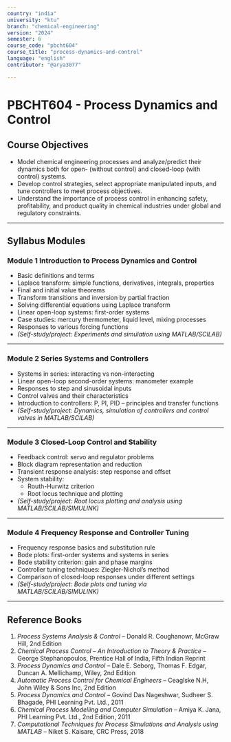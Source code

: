 ```yaml
---
country: "india"
university: "ktu"
branch: "chemical-engineering"
version: "2024"
semester: 6
course_code: "pbcht604"
course_title: "process-dynamics-and-control"
language: "english"
contributor: "@arya3077"

---
```


# PBCHT604 - Process Dynamics and Control

## Course Objectives

- Model chemical engineering processes and analyze/predict their dynamics both for open- (without control) and closed-loop (with control) systems.  
- Develop control strategies, select appropriate manipulated inputs, and tune controllers to meet process objectives.  
- Understand the importance of process control in enhancing safety, profitability, and product quality in chemical industries under global and regulatory constraints.

---

## Syllabus Modules

### Module 1  Introduction to Process Dynamics and Control 
- Basic definitions and terms  
- Laplace transform: simple functions, derivatives, integrals, properties  
- Final and initial value theorems  
- Transform transitions and inversion by partial fraction  
- Solving differential equations using Laplace transform  
- Linear open-loop systems: first-order systems  
- Case studies: mercury thermometer, liquid level, mixing processes  
- Responses to various forcing functions  
- *(Self-study/project: Experiments and simulation using MATLAB/SCILAB)*  

---

### Module 2  Series Systems and Controllers
- Systems in series: interacting vs non-interacting  
- Linear open-loop second-order systems: manometer example  
- Responses to step and sinusoidal inputs  
- Control valves and their characteristics  
- Introduction to controllers: P, PI, PID – principles and transfer functions  
- *(Self-study/project: Dynamics, simulation of controllers and control valves in MATLAB/SCILAB)*  

---

### Module 3  Closed-Loop Control and Stability
- Feedback control: servo and regulator problems  
- Block diagram representation and reduction  
- Transient response analysis: step response and offset  
- System stability:  
  - Routh-Hurwitz criterion  
  - Root locus technique and plotting  
- *(Self-study/project: Root locus plotting and analysis using MATLAB/SCILAB/SIMULINK)*  

---

### Module 4  Frequency Response and Controller Tuning 
- Frequency response basics and substitution rule  
- Bode plots: first-order systems and systems in series  
- Bode stability criterion: gain and phase margins  
- Controller tuning techniques: Ziegler-Nichol’s method  
- Comparison of closed-loop responses under different settings  
- *(Self-study/project: Bode plots and tuning via MATLAB/SCILAB/SIMULINK)*  

---

## Reference Books

1. *Process Systems Analysis & Control* – Donald R. Coughanowr, McGraw Hill, 2nd Edition  
2. *Chemical Process Control – An Introduction to Theory & Practice* – George Stephanopoulos, Prentice Hall of India, Fifth Indian Reprint  
3. *Process Dynamics and Control* – Dale E. Seborg, Thomas F. Edgar, Duncan A. Mellichamp, Wiley, 2nd Edition  
4. *Automatic Process Control for Chemical Engineers* – Ceaglske N.H, John Wiley & Sons Inc, 2nd Edition  
5. *Process Dynamics and Control* – Govind Das Nageshwar, Sudheer S. Bhagade, PHI Learning Pvt. Ltd., 2011  
6. *Chemical Process Modelling and Computer Simulation* – Amiya K. Jana, PHI Learning Pvt. Ltd., 2nd Edition, 2011  
7. *Computational Techniques for Process Simulations and Analysis using MATLAB* – Niket S. Kaisare, CRC Press, 2018  
